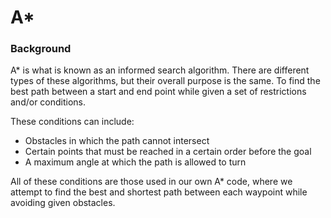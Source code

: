 # A\*

### **Background**

A* is what is known as an informed search algorithm. There are different types of these algorithms, but their overall purpose is the same. To find the best path between a start and end point while given a set of restrictions and/or conditions.

These conditions can include:

* Obstacles in which the path cannot intersect
* Certain points that must be reached in a certain order before the goal
* A maximum angle at which the path is allowed to turn

All of these conditions are those used in our own A* code, where we attempt to find the best and shortest path between each waypoint while avoiding given obstacles.